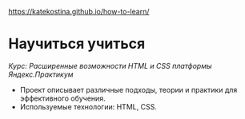https://katekostina.github.io/how-to-learn/

Научиться учиться
======
_Курс: Расширенные возможности HTML и CSS платформы Яндекс.Практикум_

* Проект описывает различные подходы, теории и практики для эффективного обучения.
* Используемые технологии: HTML, CSS.

